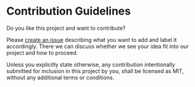 # Contribution Guidelines
Do you like this project and want to contribute?

Please [create an issue](https://github.com/kronos-et-al/MensaApp/issues/new/choose) describing what you want to add and label it accordingly. There we can discuss whether we see your idea fit into our project and how to proceed.

Unless you explicitly state otherwise, any contribution intentionally submitted for inclusion in this project by you, shall be licensed as MIT, without any additional terms or conditions.

